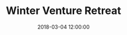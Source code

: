 ---
title: Winter Venture Retreat
date: 2018-03-04 12:00:00
tags:
- event
layout: event
permalink: "/event/:title"
venue: Unplug Chalet
location: Canazei, Trentino, Italy
image: http://localhost:4000/assets/img/location/villetta-maria.jpeg
when_header: March 04-07, 2018
how_was_it:
- We have chosen the best of the best. The Unplug chalet is in front of the Marmolada, the highest mountain of the Dolomites. It is an occasion to really deeply connect
  with fellow entrepreneurs and investors, but most of all to feel the pull of nature,
  enjoying the silence and solitude that you can only get by being in the middle of
  the mountains.
- The chalet is secluded in the woods, where you can't hear a sound other than animals, but it's just a 7 minutes drives from Canazei, a small gem of a village in the heart of the Dolomites. It is a 3-star hotel with its own restaurant and bar.
video: https://www.youtube.com/embed/KYI5mAWJClA
caratteristics:
  altitude: 1450 mt
  cooking: Traditional
  beds: 60 people
past_edition:
  period: 04 - 05 - 06 - 07 March 2018
  image: http://localhost:4000/assets/img/location/villetta-canazei-card.png
speakers:
- name: Nadia Eghbal
  role: Open Source Lead, Github
  image: http://localhost:4000/assets/img/speakers/nadia.jpeg
attendees:
- name: Open Collective
  image: http://localhost:4000/assets/img/attendees/villetta-maria/open-collective.png
- name: Samnsung-Next
  image: http://localhost:4000/assets/img/attendees/villetta-maria/samnsung-next.png
- name: GP Bbullhound
  image: http://localhost:4000/assets/img/attendees/villetta-maria/gpbullhound.png
- name: Schibsted Media Group
  image: http://localhost:4000/assets/img/attendees/villetta-maria/schibsted-media-group.png
- name: MMC-ventures.png
  image: http://localhost:4000/assets/img/attendees/villetta-maria/MMC-ventures.png
- name: Anthemis Group
  image: http://localhost:4000/assets/img/attendees/villetta-maria/anthemis-group.png
- name: Cherry Ventures
  image: http://localhost:4000/assets/img/attendees/villetta-maria/cherry-ventures.png
- name: Local Globe
  image: http://localhost:4000/assets/img/attendees/villetta-maria/local-globe.png
- name: Local Globe
  image: http://localhost:4000/assets/img/attendees/villetta-maria/co-found.png
- name: Libertus Capital
  image: http://localhost:4000/assets/img/attendees/villetta-maria/LIbertus-Capital.png
- name: Fabric Ventures
  image: http://localhost:4000/assets/img/attendees/villetta-maria/fabric-ventures.png
- name: IDEO
  image: http://localhost:4000/assets/img/attendees/villetta-maria/ideo.png
- name: Facebook
  image: http://localhost:4000/assets/img/attendees/villetta-maria/facebook.png
- name: Google
  image: http://localhost:4000/assets/img/attendees/villetta-maria/google.png
- name: Github.png
  image: http://localhost:4000/assets/img/attendees/villetta-maria/github.png
- name: Storj
  image: http://localhost:4000/assets/img/attendees/villetta-maria/storj.png
- name: NU Cypher
  image: http://localhost:4000/assets/img/attendees/villetta-maria/nucyper.png
- name: Coinlist
  image: http://localhost:4000/assets/img/attendees/villetta-maria/coinlist.png
- name: Oscoin
  image: http://localhost:4000/assets/img/attendees/villetta-maria/oscoin.png
- name: Openocean
  image: http://localhost:4000/assets/img/attendees/villetta-maria/openocean.png
- name: Fidelity
  image: http://localhost:4000/assets/img/attendees/villetta-maria/fidelity.png
- name: Project A
  image: http://localhost:4000/assets/img/attendees/villetta-maria/projecta.png
- name: American Family
  image: http://localhost:4000/assets/img/attendees/villetta-maria/americanFamily.png
organizers:
- name: STEFANO BERNARDI
  role: Investor
  image: http://localhost:4000/assets/img/organizers/bernardi.jpg
- name: LORENZO SANNA
  role: Business Developer
  image: http://localhost:4000/assets/img/organizers/sanna.png
schedule:
- day: SUNDAY, MARCH 04
  program:
  - time: 2.00 PM
    what: We leave from Verona
    description: Meeting points outside the train station and airport
  - time: 5.00 PM
    what: Arrival at Unplug's Chalet
    description: Check-in time and find your room mate fot the next days!
  - time: 5.30 PM
    what: Ski test and rental
    description: Only for wannabe skiers
  - time: 6.00 PM
    what: Welcome Bonfire Aperitivo
    description: Drink, get cozy and get to meet your fellow adventurers.
  - time: 8.00 PM
    what: Dinner at Unplug's Chalet
    description: Typical dinner, with a simple 1 minute presentation of each guest.
- day: MONDAY, MARCH 05
  program:
  - time: 7.30 AM
    what: Breakfast
    description: Get your energy for the day!
  - time: 8.30 AM
    what: Skiing!
    description: We leave the Chalet and go on the slopes.
  - time: 9.30 AM
    what: Sledding!
    description: If skiing is not your sport, we have quite the fun alternative.
  - time: 3.00 PM
    what: Relax
    description: We get back to the hotel and get changed.
  - time: 5.00 PM
    what: SPA TIME!
    description: We're off to the magnificent QC Terme Dolomiti!
  - time: 7.00 PM
    what: Dinner at the Spa
    description: Light dinner in our bathrobes, with some unconference talks.
  - time: 10.00 PM
    what: Back to Unplug Chalet
    description: Unplug in our private bar
- day: TUESDAY, MARCH 06
  program:
  - time: 7.30 AM
    what: Breakfast
    description: Get your energy for the day!
  - time: 8.30 AM
    what: Skiing!
    description: We leave the Chalet and go on the slopes.
  - time: 9.30 AM
    what: Snowshoe Time! (For non-skiers)
    description: Hike through the dolomites with mountain guides on snowshoes!
  - time: 4.00 PM
    what: Return to Unplug Chalet
    description: Shower, relax, drink and chat.
  - time: 5.30 PM
    what: Snowmobile ride to Malga Monzoni
    description: Bring some warm stuff and be ready for an adventure
  - time: 6.30 PM
    what: Talks
    description: Inspiring talks from your fellow mountaineers
  - time: 7.30 PM
    what: Dinner
    description: Home made, slowfood and very typical dinner at Malga Monzoni.
  - time: 10.00 PM
    what: Sled down the mountain!
    description: It is time to sled back... It will be night so bring a light!
- day: WEDNESDAY, MARCH 07
  program:
  - time: 8.00 AM
    what: Breakfast
    description: Meet in the Hotel lobby and load up on energies for the day.
  - time: 9.00 AM
    what: Talks for whoever is already awake.
    description: Last talks before leaving
  - time: 11.00 AM
    what: Bye Bye Unplug Chalet
    description: It's time to go back to the real world! Our bus leaves now.
  - time: 12.30 AM
    what: Surprise Goodbye Lunch
    description: Promise it's worth it.
  - time: 4.30 PM
    what: Bye!
    description: We say good bye! Please ensure you book travel from Verona's Airport at 5:30pm
      at the earliest. If you need to leave earlier, please contact us before purchasing
      a ticket to make sure we can accomodate. We suggest spending the night in Verona
      and booking travel for the next morning! It is a stunning city.
gallery-small:
  image:
    - http://localhost:4000/assets/img/events_photos/2017_winter_retreat/01.jpg
    - http://localhost:4000/assets/img/events_photos/2017_winter_retreat/02.jpg
    - http://localhost:4000/assets/img/events_photos/2017_winter_retreat/03.jpg
    - http://localhost:4000/assets/img/events_photos/2017_winter_retreat/04.jpg
    - http://localhost:4000/assets/img/events_photos/2017_winter_retreat/05.jpg
    - http://localhost:4000/assets/img/events_photos/2017_winter_retreat/06.jpg
    - http://localhost:4000/assets/img/events_photos/2017_winter_retreat/07.jpg
    - http://localhost:4000/assets/img/events_photos/2017_winter_retreat/08.jpg
    - http://localhost:4000/assets/img/events_photos/2017_winter_retreat/09.jpg
    - http://localhost:4000/assets/img/events_photos/2017_winter_retreat/10.jpg
    - http://localhost:4000/assets/img/events_photos/2017_winter_retreat/11.jpg
    - http://localhost:4000/assets/img/events_photos/2017_winter_retreat/12.jpg
    - http://localhost:4000/assets/img/events_photos/2017_winter_retreat/13.jpg
    - http://localhost:4000/assets/img/events_photos/2017_winter_retreat/14.jpg
    - http://localhost:4000/assets/img/events_photos/2017_winter_retreat/15.jpg
    - http://localhost:4000/assets/img/events_photos/2017_winter_retreat/16.jpg
gallery-big:
  image:
    - http://localhost:4000/assets/img/events_photos/2017_winter_retreat/big/01.jpg
    - http://localhost:4000/assets/img/events_photos/2017_winter_retreat/big/02.jpg
    - http://localhost:4000/assets/img/events_photos/2017_winter_retreat/big/03.jpg
    - http://localhost:4000/assets/img/events_photos/2017_winter_retreat/big/04.jpg
    - http://localhost:4000/assets/img/events_photos/2017_winter_retreat/big/05.jpg
    - http://localhost:4000/assets/img/events_photos/2017_winter_retreat/big/06.jpg
    - http://localhost:4000/assets/img/events_photos/2017_winter_retreat/big/07.jpg
    - http://localhost:4000/assets/img/events_photos/2017_winter_retreat/big/08.jpg
    - http://localhost:4000/assets/img/events_photos/2017_winter_retreat/big/09.jpg
    - http://localhost:4000/assets/img/events_photos/2017_winter_retreat/big/10.jpg
    - http://localhost:4000/assets/img/events_photos/2017_winter_retreat/big/11.jpg
    - http://localhost:4000/assets/img/events_photos/2017_winter_retreat/big/12.jpg
    - http://localhost:4000/assets/img/events_photos/2017_winter_retreat/big/13.jpg
    - http://localhost:4000/assets/img/events_photos/2017_winter_retreat/big/14.jpg
    - http://localhost:4000/assets/img/events_photos/2017_winter_retreat/big/15.jpg
    - http://localhost:4000/assets/img/events_photos/2017_winter_retreat/big/16.jpg
pricing_table:
  - title: Early Bird Ticket
    price: 890
    elements: 
      - icon: http://localhost:4000/assets/img/pricing_table/double_room.svg
        text: ['3 nights in a private  Hotel***', 'private bed in a 3 or 4 people room']
      - icon: http://localhost:4000/assets/img/pricing_table/transfer.svg
        text: ['Transfer to and from Verona']
      - icon: http://localhost:4000/assets/img/pricing_table/SPA.svg
        text: ['Entrance in the QT Dolomiti Terme SPA', 'including Dinner']
      - icon: http://localhost:4000/assets/img/pricing_table/special_dinner.svg
        text: ['1 Lunch in a surprise location', '1 typical dinner in the hotel','1 special dinner in a refuge']
      - icon:
        text: ['22% Italian VAT included']
  - title: Private Double Room Ticket
    price: 1190
    elements: 
      - icon: http://localhost:4000/assets/img/pricing_table/double_room.svg
        text: ['3 nights in a private  Hotel***', 'Double Room']
      - icon: http://localhost:4000/assets/img/pricing_table/transfer.svg
        text: ['Transfer to and from Verona']
      - icon: http://localhost:4000/assets/img/pricing_table/SPA.svg
        text: ['Entrance in the QT Dolomiti Terme SPA', 'including Dinner']
      - icon: http://localhost:4000/assets/img/pricing_table/special_dinner.svg
        text: ['1 Lunch in a surprise location', '1 typical dinner in the hotel','1 special dinner in a refuge']
      - icon:
        text: ['22% Italian VAT included']
  - title: Private Single Room Ticket
    price: 1690
    elements: 
      - icon: http://localhost:4000/assets/img/pricing_table/double_room.svg
        text: ['3 nights in a private  Hotel***', 'Single room']
      - icon: http://localhost:4000/assets/img/pricing_table/transfer.svg
        text: ['Transfer to and from Verona']
      - icon: http://localhost:4000/assets/img/pricing_table/SPA.svg
        text: ['Entrance in the QT Dolomiti Terme SPA', 'including Dinner']
      - icon: http://localhost:4000/assets/img/pricing_table/special_dinner.svg
        text: ['1 Lunch in a surprise location', '1 typical dinner in the hotel','1 special dinner in a refuge']
      - icon:
        text: ['22% Italian VAT included']
header_home: 
  title: 2018 Winter Venture Retreat
  subtitle: An amazing 3-day retreat in the Dolomites with fellow investors and entrepreneurs
  image: https://unplug.vc/assets/img/val-san-nicolo.jpg
footer_sponsors:
- name: Token Economy
  image: http://localhost:4000/assets/img/sponsor/tokeneconomy.png
  link: https://www.tokeneconomy.co
- name: Belka
  image: http://localhost:4000/assets/img/sponsor/logo_belka.svg
  link: https://belka.us/en
- name: Tunistic Capital
  image: http://localhost:4000/assets/img/sponsor/tunistic.jpg
  link: https://tunistic.com
#- name: "Dolomiti"
#  image: "http://localhost:4000/assets/img/sponsor/dolomitiUnesco.png"
#  link: "http://www.dolomitiunesco.info/la-fondazione-dolomiti-unesco/?lang=en"
---